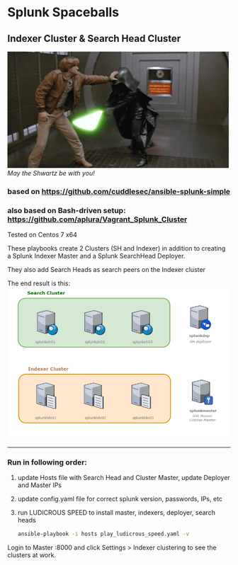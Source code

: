 

# Splunk Spaceballs
## Indexer Cluster & Search Head Cluster

![spaceballs](spaceballs.gif)
*May the Shwartz be with you!*

### based on https://github.com/cuddlesec/ansible-splunk-simple
### also based on Bash-driven setup:   https://github.com/aplura/Vagrant_Splunk_Cluster

Tested on Centos 7 x64

These playbooks create 2 Clusters (SH and Indexer) in addition to creating a Splunk Indexer Master and a Splunk SearchHead Deployer. 

They also add Search Heads as search peers on the Indexer cluster

The end result is this:
![chart](Splunk_cluster.png)

---
### Run in following order:
1. update Hosts file with Search Head and Cluster Master, update Deployer and Master IPs
1. update config.yaml file for correct splunk version, passwords, IPs, etc
  
1. run LUDICROUS SPEED to install master, indexers, deployer, search heads 
    ```bash 
    ansible-playbook -i hosts play_ludicrous_speed.yaml -v
    ```

Login to Master <masterIP>:8000 and click Settings > Indexer clustering to see the clusters at work.
